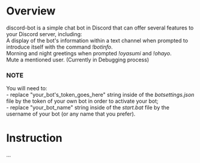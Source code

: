 # Overview
discord-bot is a simple chat bot in Discord that can offer several features to your Discord server, including:\
  A display of the bot's information within a text channel when prompted to introduce itself with the command *!botinfo*.\
  Morning and night greetings when prompted *!oyasumi* and *!ohayo*.\
  Mute a mentioned user. (Currently in Debugging process)

### NOTE
You will need to:\
    - replace "your_bot's_token_goes_here" string inside of the *botsettings.json* file by the token of your own bot in order to activate your bot;\
    - replace "your_bot_name" string inside of the *start.bat* file by the username of your bot (or any name that you prefer).

# Instruction
...
